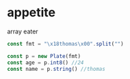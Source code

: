 # appetite
array eater

```js
const fmt = "\x18thomas\x00".split("")

const p = new Plate(fmt)
const age = p.int8() //24
const name = p.string() //thomas
```
